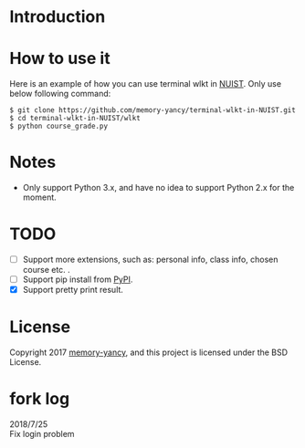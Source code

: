 # Introduction


# How to use it

Here is an example of how you can use terminal wlkt in [NUIST](http://www.nuist.edu.cn). Only use below following command:

```
$ git clone https://github.com/memory-yancy/terminal-wlkt-in-NUIST.git
$ cd terminal-wlkt-in-NUIST/wlkt
$ python course_grade.py
```

# Notes

* Only support Python 3.x, and have no idea to support Python 2.x for the moment.

# TODO

- [ ] Support more extensions, such as: personal info, class info, chosen course etc. .
- [ ] Support pip install from [PyPI](https://pypi.python.org/pypi).
- [x] Support pretty print result.

# License

Copyright 2017 <a href="mailto: root@memory-yancy.com">memory-yancy</a>, and this project is licensed under the BSD License.

# fork log
2018/7/25  
Fix login problem   

